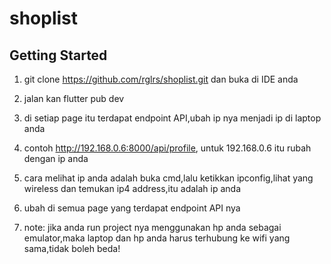 # shoplist


## Getting Started

1. git clone https://github.com/rglrs/shoplist.git dan buka di IDE anda

2. jalan kan flutter pub dev

3. di setiap page itu terdapat endpoint API,ubah ip nya menjadi ip di laptop anda

4. contoh http://192.168.0.6:8000/api/profile, untuk 192.168.0.6 itu rubah dengan ip anda

5. cara melihat ip anda adalah buka cmd,lalu ketikkan ipconfig,lihat yang wireless dan temukan ip4 address,itu adalah ip anda

6. ubah di semua page yang terdapat endpoint API nya

7. note: jika anda run project nya menggunakan hp anda sebagai emulator,maka laptop dan hp anda harus terhubung ke wifi yang sama,tidak boleh beda!
